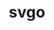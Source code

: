 ---
github: svg/svgo
images:
- svgo-ar21.svg
- svgo-icon.svg
logohandle: svgo
sort: svgo
tags:
- svg
- programming_tool
title: svgo
website: https://www.github.com/svg/svgo
---